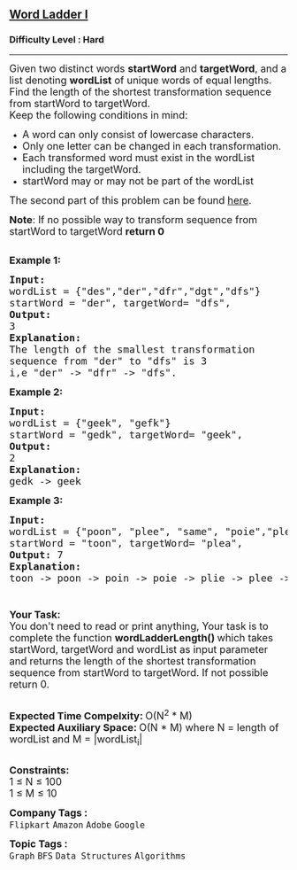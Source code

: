 <h2><a href="https://www.geeksforgeeks.org/problems/word-ladder/1">Word Ladder I</a></h2><h3>Difficulty Level : Hard</h3><hr><div class="problems_problem_content__Xm_eO"><p><span style="font-size:18px">Given two distinct words <strong>startWord</strong> and <strong>targetWord</strong>, and a list&nbsp;denoting <strong>wordList</strong>&nbsp;of unique words of equal lengths. Find the length of the shortest transformation sequence from startWord to targetWord.<br>
Keep&nbsp;the following conditions in mind:</span></p>

<ul>
	<li><span style="font-size:18px">A word can only consist of lowercase characters.</span></li>
	<li><span style="font-size:18px">Only one letter can be changed in each transformation.</span></li>
	<li><span style="font-size:18px">Each transformed word must exist in the wordList including the targetWord.</span></li>
	<li><span style="font-size:18px">startWord may or may not be part of the&nbsp;wordList</span></li>
</ul>

<p><span style="font-size:18px">The second part of this problem can be found <a href="https://practice.geeksforgeeks.org/problems/word-ladder-ii/1/" previewlistener="true">here</a>.</span></p>

<p><span style="font-size:18px"><strong>Note</strong>: If no possible way to&nbsp;transform&nbsp;sequence from startWord to targetWord <strong>return 0</strong></span></p>

<p><br>
<span style="font-size:18px"><strong>Example 1:</strong></span></p>

<pre><span style="font-size:18px"><strong>Input:</strong>
wordList = {"des","der","dfr","dgt","dfs"}
startWord = "der", targetWord= "dfs",
<strong>Output:
</strong>3
<strong>Explanation:
</strong>The length of the smallest transformation
sequence from "der" to "dfs" is 3
i,e "der" -&gt; "dfr" -&gt; "dfs".
</span></pre>

<p><span style="font-size:18px"><strong>Example 2:</strong></span></p>

<pre><span style="font-size:18px"><strong>Input:</strong>
wordList = {"geek", "gefk"}
startWord = "gedk", targetWord= "geek", 
<strong>Output:
</strong>2
<strong>Explanation:
</strong>gedk -&gt; geek</span></pre>

<p><strong><span style="font-size:18px">Example 3:</span></strong></p>

<pre><span style="font-size:18px"><strong>Input: </strong>
wordList = {"poon", "plee", "same", "poie","plea","plie","poin"}
startWord = "toon", targetWord= "plea",
<strong>Output: </strong>7 
<strong>Explanation:
</strong>toon -&gt; poon -&gt; poin -&gt; poie -&gt; plie -&gt; plee -&gt; plea </span></pre>

<p>&nbsp;</p>

<p><span style="font-size:18px"><strong>Your Task:</strong><br>
You don't need to read or print anything, Your task is to complete the function&nbsp;<strong>wordLadderLength()&nbsp;</strong>which takes startWord, targetWord and wordList as input parameter and returns the&nbsp;length of the shortest transformation sequence from startWord to targetWord. If not possible return&nbsp;0.</span></p>

<p><br>
<span style="font-size:18px"><strong>Expected Time Compelxity:&nbsp;</strong>O(N<sup>2</sup>&nbsp;* M)<br>
<strong>Expected Auxiliary Space:&nbsp;</strong>O(N * M) where N = length of wordList and M = |wordList<sub>i</sub>|</span></p>

<p><br>
<span style="font-size:18px"><strong>Constraints:</strong><br>
1 ≤ N ≤ 100<br>
1 ≤ M ≤ 10</span></p>
</div><p><span style=font-size:18px><strong>Company Tags : </strong><br><code>Flipkart</code>&nbsp;<code>Amazon</code>&nbsp;<code>Adobe</code>&nbsp;<code>Google</code>&nbsp;<br><p><span style=font-size:18px><strong>Topic Tags : </strong><br><code>Graph</code>&nbsp;<code>BFS</code>&nbsp;<code>Data Structures</code>&nbsp;<code>Algorithms</code>&nbsp;